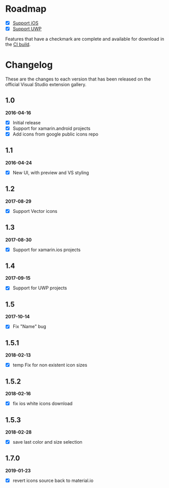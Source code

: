 # Roadmap

- [x] [Support iOS](https://github.com/interisti/vs-material-icons-generator/issues/4)
- [x] [Support UWP](https://github.com/interisti/vs-material-icons-generator/issues/4)

Features that have a checkmark are complete and available for
download in the
[CI build](http://vsixgallery.com/extension/e1bf5443-bf81-49e6-bc33-004e1f1f7b02/).

# Changelog

These are the changes to each version that has been released
on the official Visual Studio extension gallery.

## 1.0

**2016-04-16**

- [x] Initial release
- [x] Support for xamarin.android projects
- [x] Add icons from google public icons repo

## 1.1
**2016-04-24**

- [x] New UI, with preview and VS styling

## 1.2
**2017-08-29**

- [x] Support Vector icons

## 1.3
**2017-08-30**

- [x] Support for xamarin.ios projects

## 1.4
**2017-09-15**

- [x] Support for UWP projects

## 1.5
**2017-10-14**

- [x] Fix "Name" bug

## 1.5.1
**2018-02-13**

- [x] temp Fix for non existent icon sizes

## 1.5.2
**2018-02-16**

- [x] fix ios white icons download

## 1.5.3
**2018-02-28**

- [x] save last color and size selection


## 1.7.0
**2019-01-23**

- [x] revert icons source back to material.io